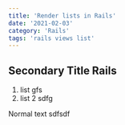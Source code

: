 ```yaml
---
title: 'Render lists in Rails'
date: '2021-02-03'
category: 'Rails'
tags: 'rails views list'
---
```


## Secondary Title Rails

1. list gfs
2. list 2 sdfg

Normal text sdfsdf
